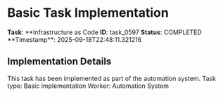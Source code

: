 # Basic Task Implementation

**Task**: **Infrastructure as Code
**ID**: task_0597
**Status**: COMPLETED
**Timestamp\*\*: 2025-09-18T22:48:11.321216

## Implementation Details

This task has been implemented as part of the automation system.
Task type: Basic implementation
Worker: Automation System
